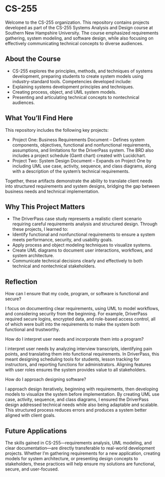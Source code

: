 # CS-255
Welcome to the CS-255 organization. This repository contains projects developed as part of the CS-255 Systems Analysis and Design course at Southern New Hampshire University. The course emphasized requirements gathering, system modeling, and software design, while also focusing on effectively communicating technical concepts to diverse audiences.

## About the Course

- CS-255 explores the principles, methods, and techniques of systems development, preparing students to create system models using industry-standard tools. Competencies developed include:
- Explaining systems development principles and techniques.
- Creating process, object, and UML system models.
- Presenting and articulating technical concepts to nontechnical audiences.

## What You’ll Find Here
This repository includes the following key projects:

- Project One: Business Requirements Document – Defines system components, objectives, functional and nonfunctional requirements, assumptions, and limitations for the DriverPass system. The BRD also includes a project schedule (Gantt chart) created with Lucidchart.
- Project Two: System Design Document – Expands on Project One by including UML use case, activity, sequence, and class diagrams, along with a description of the system’s technical requirements.

Together, these artifacts demonstrate the ability to translate client needs into structured requirements and system designs, bridging the gap between business needs and technical implementation.

## Why This Project Matters

- The DriverPass case study represents a realistic client scenario requiring careful requirements analysis and structured design. Through these projects, I learned to:
- Identify functional and nonfunctional requirements to ensure a system meets performance, security, and usability goals.
- Apply process and object modeling techniques to visualize systems.
- Create UML diagrams to document user interactions, workflows, and system architecture.
- Communicate technical decisions clearly and effectively to both technical and nontechnical stakeholders.

## Reflection

How can I ensure that my code, program, or software is functional and secure?

I focus on documenting clear requirements, using UML to model workflows, and considering security from the beginning. For example, DriverPass required secure logins, encrypted data, and role-based access control, all of which were built into the requirements to make the system both functional and trustworthy.

How do I interpret user needs and incorporate them into a program?

I interpret user needs by analyzing interview transcripts, identifying pain points, and translating them into functional requirements. In DriverPass, this meant designing scheduling tools for students, lesson tracking for instructors, and reporting functions for administrators. Aligning features with user roles ensures the system provides value to all stakeholders.

How do I approach designing software?

I approach design iteratively, beginning with requirements, then developing models to visualize the system before implementation. By creating UML use case, activity, sequence, and class diagrams, I ensured the DriverPass design addressed technical needs while also being adaptable and scalable. This structured process reduces errors and produces a system better aligned with client goals.

## Future Applications

The skills gained in CS-255—requirements analysis, UML modeling, and clear documentation—are directly transferable to real-world development projects. Whether I’m gathering requirements for a new application, creating models for system architecture, or presenting design concepts to stakeholders, these practices will help ensure my solutions are functional, secure, and user-focused.
